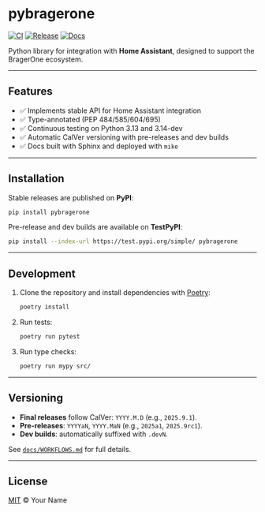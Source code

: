 # pybragerone

[![CI](https://github.com/<owner>/<repo>/actions/workflows/ci.yml/badge.svg)](https://github.com/<owner>/<repo>/actions/workflows/ci.yml)
[![Release](https://github.com/<owner>/<repo>/actions/workflows/release.yml/badge.svg)](https://github.com/<owner>/<repo>/actions/workflows/release.yml)
[![Docs](https://github.com/<owner>/<repo>/actions/workflows/docs.yml/badge.svg)](https://github.com/<owner>/<repo>/actions/workflows/docs.yml)

Python library for integration with **Home Assistant**, designed to support the BragerOne ecosystem.

---

## Features

- ✅ Implements stable API for Home Assistant integration
- ✅ Type-annotated (PEP 484/585/604/695)
- ✅ Continuous testing on Python 3.13 and 3.14-dev
- ✅ Automatic CalVer versioning with pre-releases and dev builds
- ✅ Docs built with Sphinx and deployed with `mike`

---

## Installation

Stable releases are published on **PyPI**:

```bash
pip install pybragerone
```

Pre-release and dev builds are available on **TestPyPI**:

```bash
pip install --index-url https://test.pypi.org/simple/ pybragerone
```

---

## Development

1. Clone the repository and install dependencies with [Poetry](https://python-poetry.org/):
   ```bash
   poetry install
   ```
2. Run tests:
   ```bash
   poetry run pytest
   ```
3. Run type checks:
   ```bash
   poetry run mypy src/
   ```

---

## Versioning

- **Final releases** follow CalVer: `YYYY.M.D` (e.g., `2025.9.1`).
- **Pre-releases**: `YYYYaN`, `YYYY.MaN` (e.g., `2025a1`, `2025.9rc1`).
- **Dev builds**: automatically suffixed with `.devN`.

See [`docs/WORKFLOWS.md`](docs/WORKFLOWS.md) for full details.

---

## License

[MIT](LICENSE) © Your Name
